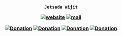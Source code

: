 <h3 align="center">

`Jetsada Wijit`

[![website](https://img.shields.io/badge/website-blue)](https://jetsadawijit.github.io/donation-website)
[![mail](https://img.shields.io/badge/mail-blue)](mailto:ze_ro_owen@hotmail.com)

[![Donation](https://img.shields.io/badge/buymeacoffee-white)](https://buymeacoffee.com/jetsadawijit)
[![Donation](https://img.shields.io/badge/ko--fi-white)](https://ko-fi.com/jetsadawijit)
[![Donation](https://img.shields.io/badge/opencollective-white)](https://opencollective.com/jetsadawijit)
[![Donation](https://img.shields.io/badge/patreon-white)](https://patreon.com/JetsadaWijit)

</h3>